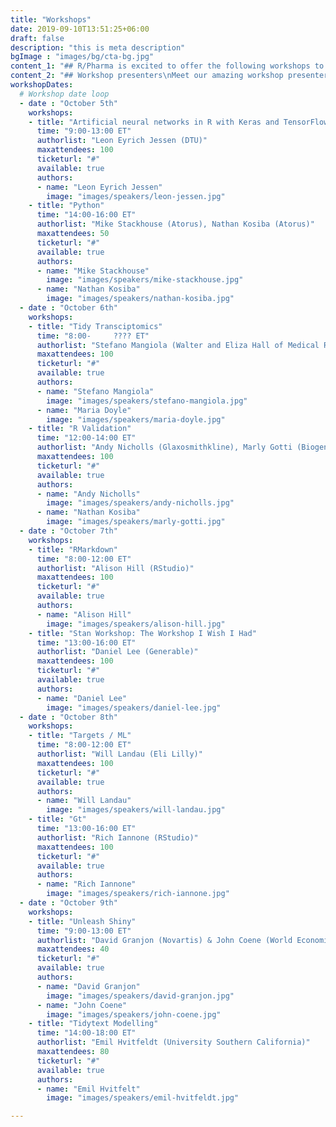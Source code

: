 ```yaml
---
title: "Workshops"
date: 2019-09-10T13:51:25+06:00
draft: false
description: "this is meta description"
bgImage : "images/bg/cta-bg.jpg"
content_1: "## R/Pharma is excited to offer the following workshops to attendees\nWe hope you have the opportunity to attend a workshop in the week prior to the R/Pharma conference.  Due to the high attendance and demand please consider choosing just one or two workshops."
content_2: "## Workshop presenters\nMeet our amazing workshop presenters."
workshopDates:
  # Workshop date loop
  - date : "October 5th"
    workshops:
    - title: "Artificial neural networks in R with Keras and TensorFlow"
      time: "9:00-13:00 ET"
      authorlist: "Leon Eyrich Jessen (DTU)"
      maxattendees: 100
      ticketurl: "#"
      available: true
      authors:
      - name: "Leon Eyrich Jessen"
        image: "images/speakers/leon-jessen.jpg"
    - title: "Python"
      time: "14:00-16:00 ET"
      authorlist: "Mike Stackhouse (Atorus), Nathan Kosiba (Atorus)"
      maxattendees: 50
      ticketurl: "#"
      available: true
      authors:
      - name: "Mike Stackhouse"
        image: "images/speakers/mike-stackhouse.jpg"
      - name: "Nathan Kosiba"
        image: "images/speakers/nathan-kosiba.jpg"
  - date : "October 6th"
    workshops:
    - title: "Tidy Transciptomics"
      time: "8:00-     ???? ET"
      authorlist: "Stefano Mangiola (Walter and Eliza Hall of Medical Research), Maria Doyle (Peter MacCallum Cancer Center)"
      maxattendees: 100
      ticketurl: "#"
      available: true
      authors:
      - name: "Stefano Mangiola"
        image: "images/speakers/stefano-mangiola.jpg"
      - name: "Maria Doyle"
        image: "images/speakers/maria-doyle.jpg"
    - title: "R Validation"
      time: "12:00-14:00 ET"
      authorlist: "Andy Nicholls (Glaxosmithkline), Marly Gotti (Biogen)"
      maxattendees: 100
      ticketurl: "#"
      available: true
      authors:
      - name: "Andy Nicholls"
        image: "images/speakers/andy-nicholls.jpg"
      - name: "Nathan Kosiba"
        image: "images/speakers/marly-gotti.jpg"
  - date : "October 7th"
    workshops:
    - title: "RMarkdown"
      time: "8:00-12:00 ET"
      authorlist: "Alison Hill (RStudio)"
      maxattendees: 100
      ticketurl: "#"
      available: true
      authors:
      - name: "Alison Hill"
        image: "images/speakers/alison-hill.jpg"
    - title: "Stan Workshop: The Workshop I Wish I Had"
      time: "13:00-16:00 ET"
      authorlist: "Daniel Lee (Generable)"
      maxattendees: 100
      ticketurl: "#"
      available: true
      authors:
      - name: "Daniel Lee"
        image: "images/speakers/daniel-lee.jpg"
  - date : "October 8th"
    workshops:
    - title: "Targets / ML"
      time: "8:00-12:00 ET"
      authorlist: "Will Landau (Eli Lilly)"
      maxattendees: 100
      ticketurl: "#"
      available: true
      authors:
      - name: "Will Landau"
        image: "images/speakers/will-landau.jpg"
    - title: "Gt"
      time: "13:00-16:00 ET"
      authorlist: "Rich Iannone (RStudio)"
      maxattendees: 100
      ticketurl: "#"
      available: true
      authors:
      - name: "Rich Iannone"
        image: "images/speakers/rich-iannone.jpg"
  - date : "October 9th"
    workshops:
    - title: "Unleash Shiny"
      time: "9:00-13:00 ET"
      authorlist: "David Granjon (Novartis) & John Coene (World Economic Forum)"
      maxattendees: 40
      ticketurl: "#"
      available: true
      authors:
      - name: "David Granjon"
        image: "images/speakers/david-granjon.jpg"
      - name: "John Coene"
        image: "images/speakers/john-coene.jpg"
    - title: "Tidytext Modelling"
      time: "14:00-18:00 ET"
      authorlist: "Emil Hvitfeldt (University Southern California)"
      maxattendees: 80
      ticketurl: "#"
      available: true
      authors:
      - name: "Emil Hvitfelt"
        image: "images/speakers/emil-hvitfeldt.jpg"

---
```



